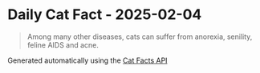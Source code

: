 # Daily Cat Fact - 2025-02-04

> Among many other diseases, cats can suffer from anorexia, senility, feline AIDS and acne.

Generated automatically using the [Cat Facts API](https://catfact.ninja)
